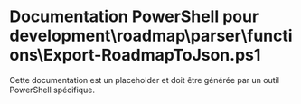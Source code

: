 # Documentation PowerShell pour development\roadmap\parser\functions\Export-RoadmapToJson.ps1

Cette documentation est un placeholder et doit être générée par un outil PowerShell spécifique.
